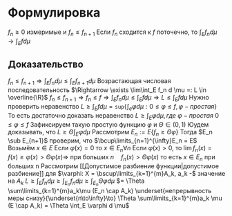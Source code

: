 # Формулировка
$f_n \geq 0$ измеримые и $f_n \leq f_{n + 1}$ Если $f_n$ сходится к $f$ поточечно, то $\int_E f_n d \mu \to \int_E f d \mu$
## Доказательство
$f_n \leq f_{n + 1} \Rightarrow \int_E f_n d \mu \leq \int_E f_{n + 1}d \mu$ Возрастающая числовая последовательность $\Rightarrow \exists \lim\int_E f_n d \mu =: L \in \overline{\R}$
$f_n \leq f_{n + 1} \Rightarrow f_n \leq f \Rightarrow \int_Ef_n d \mu \leq \int_E f d \mu \Rightarrow L \leq \int_E f d \mu$
Нужно проверить неравенство $L \geq \int_E f d \mu = \texttt{sup}\{ \int_e \varphi d \mu : 0 \leq \varphi \leq f, \varphi - простая\}$
То есть достаточно доказать неравенство $L \geq \int_E \varphi d \mu, где\ \varphi-простая\ 0 \leq \varphi \leq f$
Зафиксируем такую простую функцию $\varphi$ и $\Theta \in (0, 1)$ Юудем доказывать, что $L \geq \Theta \int_E \varphi d \mu$
Рассмотрим $E_n := E\{f_n \geq \Theta \varphi\}$ Тогда $E_n \sub E_{n+1}$ проверим, что $\bcup\limits_{n=1}^{\infty}E_n = E$
Возьмём $x \in E$ Если $\varphi(x) = 0$ то $x \in E_n \forall n$
Если $\varphi(x) > 0$, то $\lim f_n(x) = f(x) \geq \varphi(x) > \Theta \varphi(x) \Rightarrow$ при больших $n \quad f_n(x) > \Theta\varphi(x)$ то есть $x \in E_n$ при больших n
Рассмотрим [[Допустимое разбиение функции|допустимое разбиение]] для $\varphi: X = \bscup\limits_{k=1}^{m}A_k, a_k -$ значение на $A_k$
$L \geq \int_E f_n d \mu \geq \int_{E_n}f_nd\mu\geq \int_{E_n}\Theta \varphi d \mu$
$= \Theta \sum\limits_{k=1}^{m}a_k\mu (E_n \cap A_k) \underset{непрерывность меры снизу}{\underset{n\to\infty}\to} \Theta \sum\limits_{k=1}^{m}a_k \mu (E \cap A_k) = \Theta \int_E \varphi d \mu$


